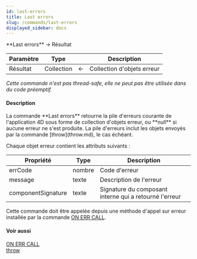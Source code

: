 ```yaml
---
id: last-errors
title: Last errors
slug: /commands/last-errors
displayed_sidebar: docs
---
```


<!--REF #_command_.Last errors.Syntax-->**Last errors**  -> Résultat<!-- END REF-->
<!--REF #_command_.Last errors.Params-->
| Paramètre | Type |  | Description |
| --- | --- | --- | --- |
| Résultat | Collection | &#8592; | Collection d'objets erreur |

<!-- END REF-->

*Cette commande n'est pas thread-safe, elle ne peut pas être utilisée dans du code préemptif.*


#### Description 

<!--REF #_command_.Last errors.Summary-->La commande **Last errors** retourne la pile d'erreurs courante de l'application 4D sous forme de collection d'objets erreur, ou **null** si aucune erreur ne s'est produite.<!-- END REF--> La pile d'erreurs inclut les objets envoyés par la commande [throw](throw.md), le cas échéant.

Chaque objet erreur contient les attributs suivants :

| **Propriété**      | **Type** | **Description**                                        |
| ------------------ | -------- | ------------------------------------------------------ |
| errCode            | nombre   | Code d'erreur                                          |
| message            | texte    | Description de l'erreur                                |
| componentSignature | texte    | Signature du composant interne qui a retourné l'erreur |

Cette commande doit être appelée depuis une méthode d'appel sur erreur installée par la commande [ON ERR CALL](on-err-call.md).


#### Voir aussi 

[ON ERR CALL](on-err-call.md)  
[throw](throw.md)  